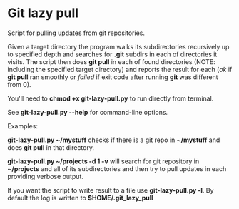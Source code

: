 # Git lazy pull
Script for pulling updates from git repositories.

Given a target directory the program walks its subdirectories recursively up to specified depth and searches for **.git** subdirs in each of directories it visits. 
The script then does **git pull** in each of found directories (NOTE: including the specified target directory) and reports the result for each (_ok_ if **git pull** ran smoothly or _failed_ if exit code after running **git** was different from 0).

You'll need to **chmod +x git-lazy-pull.py** to run directly from terminal.

See **git-lazy-pull.py --help** for command-line options.

Examples:

**git-lazy-pull.py ~/mystuff** checks if there is a git repo in **~/mystuff** and does **git pull** in that directory.

**git-lazy-pull.py ~/projects -d 1 -v** will search for git repository in **~/projects** and all of its subdirectories and then try to pull updates in each providing verbose output.

If you want the script to write result to a file use **git-lazy-pull.py -l**. By default the log is written to **$HOME/.git_lazy_pull**



